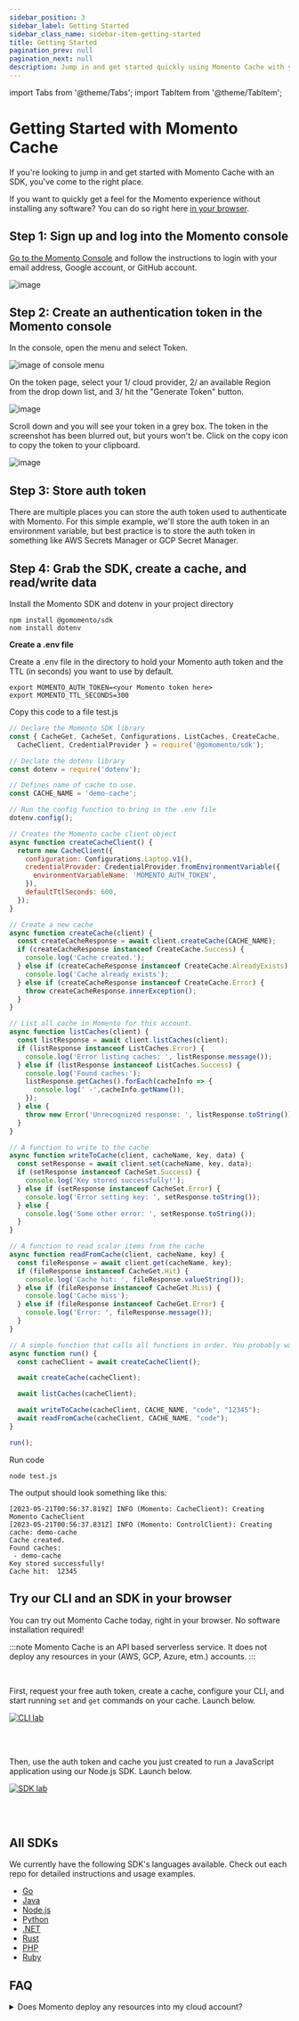 ```yaml
---
sidebar_position: 3
sidebar_label: Getting Started
sidebar_class_name: sidebar-item-getting-started
title: Getting Started
pagination_prev: null
pagination_next: null
description: Jump in and get started quickly using Momento Cache with your SDK of choice.
---
```


import Tabs from '@theme/Tabs';
import TabItem from '@theme/TabItem';

# Getting Started with Momento Cache

If you're looking to jump in and get started with Momento Cache with an SDK, you've come to the right place.

If you want to quickly get a feel for the Momento experience without installing any software? You can do so right here [in your browser](#try-our-cli-and-an-sdk-in-your-browser).


## Step 1: Sign up and log into the Momento console

[Go to the Momento Console](https://console.gomomento.com/) and follow the instructions to login with your email address, Google account, or GitHub account.

![image](/img/getting-started/console.png)

## Step 2: Create an authentication token in the Momento console

In the console, open the menu and select Token.

![image of console menu](/img/getting-started/auth-token.gif)

On the token page, select your 1/ cloud provider, 2/ an available Region from the drop down list, and 3/ hit the "Generate Token" button.

![image](/img/getting-started/select-provider-region.png)

Scroll down and you will see your token in a grey box. The token in the screenshot has been blurred out, but yours won't be. Click on the copy icon to copy the token to your clipboard.

![image](/img/getting-started/generated-token.png)

## Step 3: Store auth token

There are multiple places you can store the auth token used to authenticate with Momento. For this simple example, we'll store the auth token in an environment variable, but best practice is to store the auth token in something like AWS Secrets Manager or GCP Secret Manager.

## Step 4: Grab the SDK, create a cache, and read/write data

<Tabs>
   <TabItem value="node" label="Node.js" default>

Install the Momento SDK and dotenv in your project directory

```cli
npm install @gomomento/sdk
nom install dotenv
```

**Create a .env file**

Create a .env file in the directory to hold your Momento auth token and the TTL (in seconds) you want to use by default.

```cli
export MOMENTO_AUTH_TOKEN=<your Momento token here>
export MOMENTO_TTL_SECONDS=300
```

Copy this code to a file test.js

```javascript
// Declare the Momento SDK library
const { CacheGet, CacheSet, Configurations, ListCaches, CreateCache,
  CacheClient, CredentialProvider } = require('@gomomento/sdk');

// Declate the dotenv library
const dotenv = require('dotenv');

// Defines name of cache to use.
const CACHE_NAME = 'demo-cache';

// Run the config function to bring in the .env file
dotenv.config();

// Creates the Momento cache client object
async function createCacheClient() {
  return new CacheClient({
    configuration: Configurations.Laptop.v1(),
    credentialProvider: CredentialProvider.fromEnvironmentVariable({
      environmentVariableName: 'MOMENTO_AUTH_TOKEN',
    }),
    defaultTtlSeconds: 600,
  });
}

// Create a new cache
async function createCache(client) {
  const createCacheResponse = await client.createCache(CACHE_NAME);
  if (createCacheResponse instanceof CreateCache.Success) {
    console.log('Cache created.');
  } else if (createCacheResponse instanceof CreateCache.AlreadyExists) {
    console.log('Cache already exists');
  } else if (createCacheResponse instanceof CreateCache.Error) {
    throw createCacheResponse.innerException();
  }
}

// List all cache in Momento for this account.
async function listCaches(client) {
  const listResponse = await client.listCaches(client);
  if (listResponse instanceof ListCaches.Error) {
    console.log('Error listing caches: ', listResponse.message());
  } else if (listResponse instanceof ListCaches.Success) {
    console.log('Found caches:');
    listResponse.getCaches().forEach(cacheInfo => {
      console.log(' -',cacheInfo.getName());
    });
  } else {
    throw new Error('Unrecognized response: ', listResponse.toString());
  }
}

// A function to write to the cache
async function writeToCache(client, cacheName, key, data) {
  const setResponse = await client.set(cacheName, key, data);
  if (setResponse instanceof CacheSet.Success) {
    console.log('Key stored successfully!');
  } else if (setResponse instanceof CacheSet.Error) {
    console.log('Error setting key: ', setResponse.toString());
  } else {
    console.log('Some other error: ', setResponse.toString());
  }
}

// A function to read scalar items from the cache
async function readFromCache(client, cacheName, key) {
  const fileResponse = await client.get(cacheName, key);
  if (fileResponse instanceof CacheGet.Hit) {
    console.log('Cache hit: ', fileResponse.valueString());
  } else if (fileResponse instanceof CacheGet.Miss) {
    console.log('Cache miss');
  } else if (fileResponse instanceof CacheGet.Error) {
    console.log('Error: ', fileResponse.message());
  }
}

// A simple function that calls all functions in order. You probably want more error handling.
async function run() {
  const cacheClient = await createCacheClient();

  await createCache(cacheClient);

  await listCaches(cacheClient);

  await writeToCache(cacheClient, CACHE_NAME, "code", "12345");
  await readFromCache(cacheClient, CACHE_NAME, "code");
}

run();
```

Run code

```cli
node test.js
```

The output should look something like this:

```cli
[2023-05-21T00:56:37.819Z] INFO (Momento: CacheClient): Creating Momento CacheClient
[2023-05-21T00:56:37.831Z] INFO (Momento: ControlClient): Creating cache: demo-cache
Cache created.
Found caches:
 - demo-cache
Key stored successfully!
Cache hit:  12345
```

   </TabItem>
</Tabs>

## Try our CLI and an SDK in your browser

You can try out Momento Cache today, right in your browser. No software installation required!

:::note
Momento Cache is an API based serverless service. It does not deploy any resources in your (AWS, GCP, Azure, etm.) accounts.
:::

<br />

First, request your free auth token, create a cache, configure your CLI, and start running `set` and `get` commands on your cache. Launch below.

<a href="https://play.instruqt.com/embed/momento/tracks/sandbox-container-1challenge?token=em_54kTDywfWaG95-rC&finish_btn_target=_top&finish_btn_text=Return+to+Docs&finish_btn_url=https%3A%2F%2Fdocs.momentohq.com%2Fgetting-started#try-our-cli-and-an-sdk-in-your-browser" target="_top"><img src="/img/cli_lab.png" alt="CLI lab" /></a>

<br />
<br />

Then, use the auth token and cache you just created to run a JavaScript application using our Node.js SDK. Launch below.

<a href="https://play.instruqt.com/embed/momento/tracks/momento-nodejs-demo?token=em_f8PM8Aob-mHIfOTT&finish_btn_target=_top&finish_btn_text=Return+to+Docs&finish_btn_url=https%3A%2F%2Fdocs.momentohq.com%2Fgetting-started#try-our-cli-and-an-sdk-in-your-browser" target="_top"><img src="/img/sdk_lab.png" alt="SDK lab" /></a>

<br />
<br />

## All SDKs

We currently have the following SDK's languages available. Check out each repo for detailed instructions and usage examples.

- [Go](https://github.com/momentohq/client-sdk-go)
- [Java](https://github.com/momentohq/client-sdk-java)
- [Node.js](https://github.com/momentohq/client-sdk-nodejs)
- [Python](https://github.com/momentohq/client-sdk-python)
- [.NET](https://github.com/momentohq/client-sdk-dotnet)
- [Rust](https://github.com/momentohq/client-sdk-rust)
- [PHP](https://github.com/momentohq/client-sdk-php)
- [Ruby](https://github.com/momentohq/client-sdk-ruby)

## FAQ
<details>
  <summary>Does Momento deploy any resources into my cloud account?</summary>
No it does not. Momento Cache is an API-based serverless service that you call from within your application code.
</details>